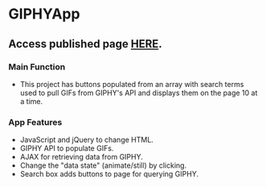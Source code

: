 # GIPHYApp
## Access published page [HERE](https://kylecom2000.github.io/GIPHYApp/).

### Main Function
* This project has buttons populated from an array with search terms used to pull GIFs from GIPHY's API and displays them on the page 10 at a time.

### App Features
* JavaScript and jQuery to change HTML.
* GIPHY API to populate GIFs.
* AJAX for retrieving data from GIPHY.
* Change the "data state" (animate/still) by clicking.
* Search box adds buttons to page for querying GIPHY.
